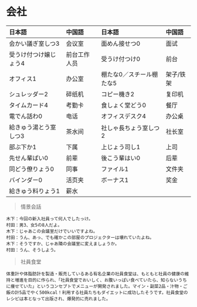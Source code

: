 # 会社

| 日本語                             | 中国語       | 日本語                                | 中国語    |
| :--------------------------------- | :----------- | :------------------------------------ | :-------- |
| <ruby>会かい議ぎ室しつ3</ruby>     | 会议室       | <ruby>面めん接せつ0</ruby>            | 面试      |
| <ruby>受うけ付つけ嬢じょう4</ruby> | 前台工作人员 | <ruby>受うけ付つけ0</ruby>            | 前台      |
| <ruby>オフィス1</ruby>             | 办公室       | <ruby>棚たな0／スチール棚たな5</ruby> | 架子/铁架 |
| <ruby>シュレッダー2</ruby>         | 碎纸机       | <ruby>コピー機き2</ruby>              | 复印机    |
| <ruby>タイムカード4</ruby>         | 考勤卡       | <ruby>食しょく堂どう0</ruby>          | 餐厅      |
| <ruby>電でん話わ0</ruby>           | 电话         | <ruby>オフィスデスク4</ruby>          | 办公桌    |
| <ruby>給きゅう湯とう室しつ3</ruby> | 茶水间       | <ruby>社しゃ長ちょう室しつ2</ruby>    | 社长室    |
| <ruby>部ぶ下か1</ruby>             | 下属         | <ruby>上じょう司し1</ruby>            | 上司      |
| <ruby>先せん輩ぱい0</ruby>         | 前辈         | <ruby>後こう輩はい0</ruby>            | 后辈      |
| <ruby>同どう僚りょう0</ruby>       | 同事         | <ruby>ファイル1</ruby>                | 文件夹    |
| <ruby>バインダー0</ruby>           | 活页夹       | <ruby>ボーナス1</ruby>                | 奖金      |
| <ruby>給きゅう料りょう1</ruby>     | 薪水         |                                       |           |

> 情景会話

```text
木下：今回の新入社員って何人でしたっけ。
村田：男3、女5の8人だよ。
木下：じゃあこの会議室だけでいいですよね。
村田：うん、あっ、でも確かこの部屋のプロジェクターは壊れていたよね。
木下：そうですか、じゃあ隣の会議室に変えましょうか。
村田：うん、そうしよう。
```

> 社員食堂 

```text
体重計や体脂肪計を製造・販売しているある有名企業の社員食堂は、もともと社員の健康の維持と増進を目的に作られ、「社員食堂でおいしく、お腹いっぱい食べていたら、知らないうちに痩せていた」というコンセプトでメニューが開発されました。マイン・副菜2品・汁物・ご飯の計5品でやく500kcal！利用する社員たちもダイエットに成功したそうです。社員食堂のレシピは本となって出版され、爆発的に売れました。
```
